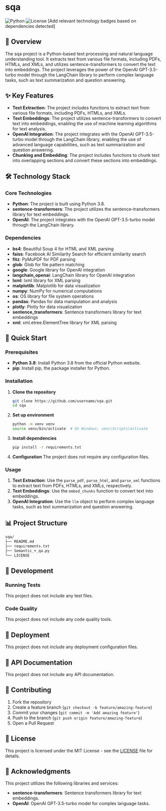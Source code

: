 # sqa

![Python](https://img.shields.io/badge/python-3.8+-blue.svg) ![License](https://img.shields.io/badge/license-MIT-blue.svg)
[Add relevant technology badges based on dependencies detected]

## 🚀 Overview

The sqa project is a Python-based text processing and natural language understanding tool. It extracts text from various file formats, including PDFs, HTMLs, and XMLs, and utilizes sentence-transformers to convert the text into embeddings. The project leverages the power of the OpenAI GPT-3.5-turbo model through the LangChain library to perform complex language tasks, such as text summarization and question answering.

## ✨ Key Features

- **Text Extraction**: The project includes functions to extract text from various file formats, including PDFs, HTMLs, and XMLs.
- **Text Embeddings**: The project utilizes sentence-transformers to convert text into embeddings, enabling the use of machine learning algorithms for text analysis.
- **OpenAI Integration**: The project integrates with the OpenAI GPT-3.5-turbo model through the LangChain library, enabling the use of advanced language capabilities, such as text summarization and question answering.
- **Chunking and Embedding**: The project includes functions to chunk text into overlapping sections and convert these sections into embeddings.

## 🛠️ Technology Stack

### Core Technologies

- **Python**: The project is built using Python 3.8.
- **sentence-transformers**: The project utilizes the sentence-transformers library for text embeddings.
- **OpenAI**: The project integrates with the OpenAI GPT-3.5-turbo model through the LangChain library.

### Dependencies

- **bs4**: Beautiful Soup 4 for HTML and XML parsing
- **faiss**: Facebook AI Similarity Search for efficient similarity search
- **fitz**: PyMuPDF for PDF parsing
- **glob**: Glob for file pattern matching
- **google**: Google library for OpenAI integration
- **langchain_openai**: LangChain library for OpenAI integration
- **lxml**: lxml library for XML parsing
- **matplotlib**: Matplotlib for data visualization
- **numpy**: NumPy for numerical computations
- **os**: OS library for file system operations
- **pandas**: Pandas for data manipulation and analysis
- **plotly**: Plotly for data visualization
- **sentence_transformers**: Sentence transformers library for text embeddings
- **xml**: xml.etree.ElementTree library for XML parsing

## 🚀 Quick Start

### Prerequisites

- **Python 3.8**: Install Python 3.8 from the official Python website.
- **pip**: Install pip, the package installer for Python.

### Installation

1. **Clone the repository**
   ```bash
   git clone https://github.com/username/sqa.git
   cd sqa
   ```

2. **Set up environment**
   ```bash
   python -m venv venv
   source venv/bin/activate  # On Windows: venv\Scripts\activate
   ```

3. **Install dependencies**
   ```bash
   pip install -r requirements.txt
   ```

4. **Configuration**
   The project does not require any configuration files.

### Usage

1. **Text Extraction**: Use the `parse_pdf`, `parse_html`, and `parse_xml` functions to extract text from PDFs, HTMLs, and XMLs, respectively.
2. **Text Embeddings**: Use the `embed_chunks` function to convert text into embeddings.
3. **OpenAI Integration**: Use the `llm` object to perform complex language tasks, such as text summarization and question answering.

## 📊 Project Structure

```markdown
sqa/
├── README.md
├── requirements.txt
├── Semantic_+_qa.py
└── LICENSE
```

## 🔧 Development

### Running Tests

This project does not include any test files.

### Code Quality

This project does not include any code quality tools.

## 🚀 Deployment

This project does not include any deployment configuration files.

## 📖 API Documentation

This project does not include any API documentation.

## 🤝 Contributing

1. Fork the repository
2. Create a feature branch (`git checkout -b feature/amazing-feature`)
3. Commit your changes (`git commit -m 'Add amazing feature'`)
4. Push to the branch (`git push origin feature/amazing-feature`)
5. Open a Pull Request

## 📄 License

This project is licensed under the MIT License - see the [LICENSE](LICENSE) file for details.

## 🙏 Acknowledgments

This project utilizes the following libraries and services:

- **sentence-transformers**: Sentence transformers library for text embeddings.
- **OpenAI**: OpenAI GPT-3.5-turbo model for complex language tasks.